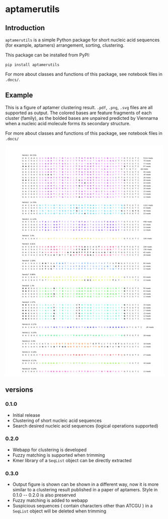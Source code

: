 # aptamerutils

## Introduction

`aptamerutils` is a simple Python package for short nucleic acid sequences (for example, aptamers) arrangement, sorting, clustering. 

This package can be installed from PyPI:
```
pip install aptamerutils
```
For more about classes and functions of this package, see notebook files in `.docs/`.

## Example

This is a figure of aptamer clustering result. `.pdf`, `.png`, `.svg` files are all supported as output. The colored bases are feature fragments of each cluster (family), as the bolded bases are unpaired predicted by Viennarna when a nucleic acid molecule forms its secondary structure.

For more about classes and functions of this package, see notebook files in `.docs/`

![figure](example/results/save.png)

## versions

### 0.1.0

- Initial release
- Clustering of short nucleic acid sequences
- Search desired nucleic acid sequences (logical operations supported)

### 0.2.0

- Webapp for clustering is developed
- Fuzzy matching is supported when trimming
- Kmer library of a `SeqList` object can be directly extracted

### 0.3.0

- Output figure is shown can be shown in a different way, now it is more similar to a clustering result published in a paper of aptamers. Style in 0.1.0 -- 0.2.0 is also preserved
- Fuzzy matching is added to webapp
- Suspicious sequences ( contain characters other than ATCGU ) in a `SeqList` object will be deleted when trimming